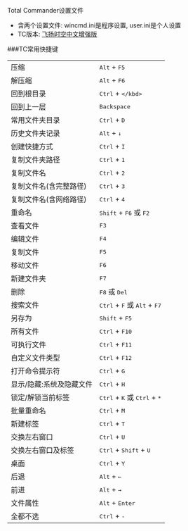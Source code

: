 Total Commander设置文件

- 含两个设置文件: wincmd.ini是程序设置, user.ini是个人设置
- TC版本: [飞扬时空中文增强版](http://iyoung.blog.163.com/blog/static/1667888072010615102525643/)

###TC常用快捷键

| | |
| :--- | :--- |
| 压缩 | <kbd>Alt</kbd> + <kbd>F5</kbd> |
| 解压缩 | <kbd>Alt</kbd> + <kbd>F6</kbd> |
| 回到根目录 | <kbd>Ctrl</kbd> + <kbd>\</kbd> |
| 回到上一层 | <kbd>Backspace</kbd> |
| 常用文件夹目录 | <kbd>Ctrl</kbd> + <kbd>D</kbd> |
| 历史文件夹记录 | <kbd>Alt</kbd> + <kbd>↓</kbd> |
| 创建快捷方式 | <kbd>Ctrl</kbd> + <kbd>I</kbd> |
| 复制文件夹路径 | <kbd>Ctrl</kbd> + <kbd>1</kbd> |
| 复制文件名 | <kbd>Ctrl</kbd> + <kbd>2</kbd> |
| 复制文件名(含完整路径) | <kbd>Ctrl</kbd> + <kbd>3</kbd> |
| 复制文件名(含网络路径) | <kbd>Ctrl</kbd> + <kbd>4</kbd> |
| 重命名 | <kbd>Shift</kbd> + <kbd>F6</kbd> 或 <kbd>F2</kbd> |
| 查看文件 | <kbd>F3</kbd> |
| 编辑文件 | <kbd>F4</kbd> |
| 复制文件 | <kbd>F5</kbd> |
| 移动文件 | <kbd>F6</kbd> |
| 新建文件夹 | <kbd>F7</kbd> |
| 删除 | <kbd>F8</kbd> 或 <kbd>Del</kbd> |
| 搜索文件 | <kbd>Ctrl</kbd> + <kbd>F</kbd> 或 <kbd>Alt</kbd> + <kbd>F7</kbd> |
| 另存为 | <kbd>Shift</kbd> + <kbd>F5</kbd> |
| 所有文件 | <kbd>Ctrl</kbd> + <kbd>F10</kbd> |
| 可执行文件 | <kbd>Ctrl</kbd> + <kbd>F11</kbd> |
| 自定义文件类型 | <kbd>Ctrl</kbd> + <kbd>F12</kbd> |
| 打开命令提示符 | <kbd>Ctrl</kbd> + <kbd>G</kbd> |
| 显示/隐藏:系统及隐藏文件 | <kbd>Ctrl</kbd> + <kbd>H</kbd> |
| 锁定/解锁当前标签 | <kbd>Ctrl</kbd> + <kbd>K</kbd> 或 <kbd>Ctrl</kbd> + <kbd>*</kbd> |
| 批量重命名 | <kbd>Ctrl</kbd> + <kbd>M</kbd> |
| 新建标签 | <kbd>Ctrl</kbd> + <kbd>T</kbd> |
| 交换左右窗口 | <kbd>Ctrl</kbd> + <kbd>U</kbd> |
| 交换左右窗口及标签 | <kbd>Ctrl</kbd> + <kbd>Shift</kbd> + <kbd>U</kbd> |
| 桌面 | <kbd>Ctrl</kbd> + <kbd>Y</kbd> |
| 后退 | <kbd>Alt</kbd> + <kbd>←</kbd> |
| 前进 | <kbd>Alt</kbd> + <kbd>→</kbd> |
| 文件属性 | <kbd>Alt</kbd> + <kbd>Enter</kbd> |
| 全都不选 | <kbd>Ctrl</kbd> + <kbd>-</kbd> |


